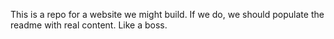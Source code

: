 This is a repo for a website we might build. If we do, we should populate the readme with real content. Like a boss.